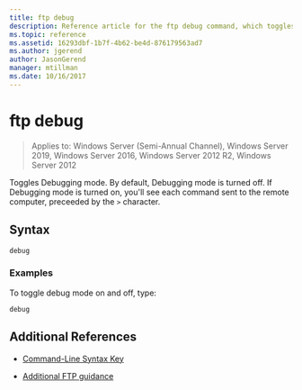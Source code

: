 ```yaml
---
title: ftp debug
description: Reference article for the ftp debug command, which toggles Debugging mode.
ms.topic: reference
ms.assetid: 16293dbf-1b7f-4b62-be4d-876179563ad7
ms.author: jgerend
author: JasonGerend
manager: mtillman
ms.date: 10/16/2017
---
```


# ftp debug

> Applies to: Windows Server (Semi-Annual Channel), Windows Server 2019, Windows Server 2016, Windows Server 2012 R2, Windows Server 2012

Toggles Debugging mode. By default, Debugging mode is turned off. If Debugging mode is turned on, you'll see each command sent to the remote computer, preceeded by the `>` character.

## Syntax

```
debug
```

### Examples

To toggle debug mode on and off, type:

```
debug
```

## Additional References

- [Command-Line Syntax Key](command-line-syntax-key.md)

- [Additional FTP guidance](/previous-versions/orphan-topics/ws.10/cc756013(v=ws.10))
